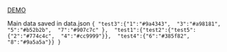 [DEMO](https://ivadimko.github.io/template-squares/)

Main data saved in data.json
`{
	"test3":{"1":"#9a4343", 
											 "3":"#a98181", 
											 "5":"#b52b2b", 
											 "7":"#907c7c"
											}, 
							"test1":{"test2":{"test5":{"2":"#774c4c", 
																				 "4":"#cc9999"}}, 
											 "test4":{"6":"#385f82", 
																"8":"#9a5a5a"}}
}`
